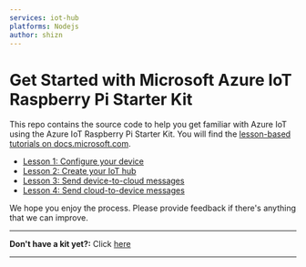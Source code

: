 ```yaml
---
services: iot-hub
platforms: Nodejs
author: shizn
---
```


# Get Started with Microsoft Azure IoT Raspberry Pi Starter Kit

This repo contains the source code to help you get familiar with Azure IoT using the Azure IoT Raspberry Pi Starter Kit. You will find the [lesson-based tutorials on docs.microsoft.com](https://docs.microsoft.com/en-us/azure/iot-hub/iot-hub-raspberry-pi-kit-node-get-started).

- [Lesson 1: Configure your device](https://docs.microsoft.com/en-us/azure/iot-hub/iot-hub-raspberry-pi-kit-node-lesson1-configure-your-device)
- [Lesson 2: Create your IoT hub](https://docs.microsoft.com/en-us/azure/iot-hub/iot-hub-raspberry-pi-kit-node-lesson2-get-azure-tools-win32)
- [Lesson 3: Send device-to-cloud messages](https://docs.microsoft.com/en-us/azure/iot-hub/iot-hub-raspberry-pi-kit-node-lesson3-deploy-resource-manager-template)
- [Lesson 4: Send cloud-to-device messages](https://docs.microsoft.com/en-us/azure/iot-hub/iot-hub-raspberry-pi-kit-node-lesson4-send-cloud-to-device-messages)

We hope you enjoy the process. Please provide feedback if there's anything that we can improve.

***
**Don't have a kit yet?:** Click [here](http://azure.com/iotstarterkits)
***
